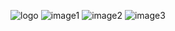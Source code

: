 ![logo](https://github.com/user-attachments/assets/b921eb55-4c5c-4f0b-8a46-3dded5862884)
![image1](https://github.com/user-attachments/assets/d321a533-b5c7-462f-955b-1c2caf5cd64a)
![image2](https://github.com/user-attachments/assets/d8512bd5-3406-475c-bda5-e3bdd59aef60)
![image3](https://github.com/user-attachments/assets/c5123d93-a58f-4406-a88f-6bf2daf977a7)
